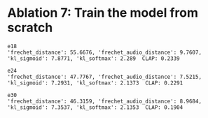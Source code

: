 # Ablation 7: Train the model from scratch

    e18
    'frechet_distance': 55.6676, 'frechet_audio_distance': 9.7607, 'kl_sigmoid': 7.8771, 'kl_softmax': 2.289  CLAP: 0.2339

    e24
    'frechet_distance': 47.7767, 'frechet_audio_distance': 7.5215, 'kl_sigmoid': 7.2931, 'kl_softmax': 2.1373  CLAP: 0.2291

    e30
    'frechet_distance': 46.3159, 'frechet_audio_distance': 8.9684, 'kl_sigmoid': 7.3537, 'kl_softmax': 2.1353  CLAP: 0.1904

    